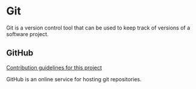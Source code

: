 # Git

Git is a version control tool that can be used to keep track of versions of a software project.

## GitHub

[Contribution guidelines for this project](docs/CONTRIBUTING.md)

GitHub is an online service for hosting git repositories.
